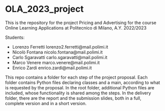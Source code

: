 # OLA_2023_project

This is the repository for the project Pricing and Advertising for the course Online Learning Applications at Politecnico di Milano, A.Y. 2022/2023

Students:
<ul>
  <li>Lorenzo Ferretti lorenzo2.ferretti@mail.polimi.it</li>
<li>Nicolò Fontana nicolo.fontana@mail.polimi.it</li>
<li>Carlo Sgaravatti carlo.sgaravatti@mail.polimi.it</li>
<li>Marco Venere marco.venere@mail.polimi.it</li>
<li>Enrico Zardi enrico.zardi@mail.polimi.it</li>
</ul>

This repo contains a folder for each step of the project proposal. Each folder contains Python files declaring classes and a main, according to what is requested by the proposal.
In the root folder, additional Python files are included, whose functionality is shared among the steps.
In the delivery folder, there are the report and the submission slides, both in a full, complete version and in a short version.
